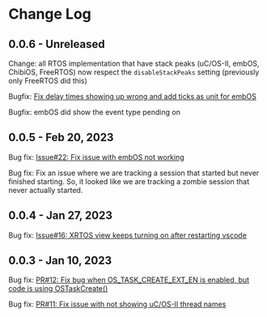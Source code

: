 # Change Log

## 0.0.6 - Unreleased

Change: all RTOS implementation that have stack peaks (uC/OS-II, embOS, ChibiOS, FreeRTOS) now respect the `disableStackPeaks` setting (previously only FreeRTOS did this)

Bugfix: [Fix delay times showing up wrong and add ticks as unit for embOS](https://github.com/mcu-debug/rtos-views/issues/30)

Bugfix: embOS did show the event type pending on

## 0.0.5 - Feb 20, 2023

Bug fix: [Issue#22: Fix issue with embOS not working](https://github.com/mcu-debug/rtos-views/issues/22)

Bug fix: Fix an issue where we are tracking a session that started but never finished starting. So, it looked like we are tracking a zombie session that never actually started.

## 0.0.4 - Jan 27, 2023

Bug fix: [Issue#16: XRTOS view keeps turning on after restarting vscode](https://github.com/mcu-debug/rtos-views/issues/16)

## 0.0.3 - Jan 10, 2023

Bug fix: [PR#12: Fix bug when OS_TASK_CREATE_EXT_EN is enabled, but code is using OSTaskCreate()](https://github.com/mcu-debug/rtos-views/pull/12)

Bug fix: [PR#11: Fix issue with not showing uC/OS-II thread names](https://github.com/mcu-debug/rtos-views/pull/11)
